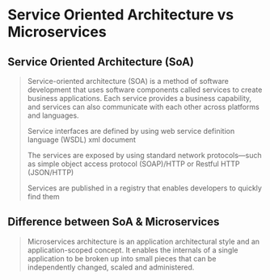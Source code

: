 # Service Oriented Architecture vs Microservices

## Service Oriented Architecture (SoA)

> Service-oriented architecture (SOA) is a method of software development that uses software components called services to create business applications. Each service provides a business capability, and services can also communicate with each other across platforms and languages.
>
> Service interfaces are defined by using web service definition language (WSDL) xml document
>
> The services are exposed by using standard network protocols—such as simple object access protocol (SOAP)/HTTP or Restful HTTP (JSON/HTTP)
>
> Services are published in a registry that enables developers to quickly find them  
>
>
## Difference between SoA & Microservices

> Microservices architecture is an application architectural style and an application-scoped concept. It enables the internals of a single application to be broken up into small pieces that can be independently changed, scaled and administered.
